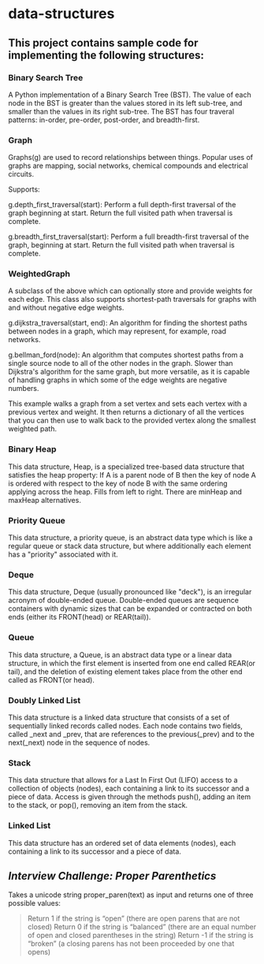 # data-structures

## This project contains sample code for implementing the following structures:

### Binary Search Tree
A Python implementation of a Binary Search Tree (BST). The value of each node in the BST is greater than the values stored in its left sub-tree, and smaller than the values in its right sub-tree. 
The BST has four traveral patterns: in-order, pre-order, post-order, and breadth-first.


### Graph

Graphs(g) are used to record relationships between things. Popular uses of 
graphs are mapping, social networks, chemical compounds and electrical 
circuits.

Supports:

g.depth_first_traversal(start): Perform a full depth-first traversal of 
the graph beginning at start. Return the full visited path when traversal 
is complete.

g.breadth_first_traversal(start): Perform a full breadth-first traversal 
of the graph, beginning at start. Return the full visited path when 
traversal is complete.

### WeightedGraph

A subclass of the above which can optionally store and provide weights for each
edge. This class also supports shortest-path traversals for graphs with and without
negative edge weights.

g.dijkstra_traversal(start, end): An algorithm for finding the shortest 
paths between nodes in a graph, which may represent, for example, road networks.

g.bellman_ford(node): An algorithm that computes shortest paths from a 
single source node to all of the other nodes in the graph. Slower than Dijkstra's 
algorithm for the same graph, but more versatile, as it is capable of handling graphs
in which some of the edge weights are negative numbers. 

This example walks a graph from a set vertex and sets each vertex
with a previous vertex and weight. It then returns a dictionary of all the 
vertices that you can then use to walk back to the provided vertex along the
smallest weighted path.

### Binary Heap

This data structure, Heap, is a specialized tree-based data structure that 
satisfies the heap property: If A is a parent node of B then the key of 
node A is ordered with respect to the key of node B with the same ordering 
applying across the heap. Fills from left to right. There are minHeap 
and maxHeap alternatives.

### Priority Queue

This data structure, a priority queue, is an abstract data type which is 
like a regular queue or stack data structure, but where additionally each 
element has a "priority" associated with it.

### Deque

This data structure, Deque (usually pronounced like "deck"), is an irregular acronym of double-ended 
queue. Double-ended queues are sequence containers with dynamic sizes that can be expanded or 
contracted on both ends (either its FRONT(head) or REAR(tail)).

### Queue

This data structure, a Queue, is an abstract data type or a linear data structure, in which the first element is 
inserted from one end called REAR(or tail), and the deletion of existing element takes place from the other end 
called as FRONT(or head).

### Doubly Linked List

This data structure is a linked data structure that consists of a set of sequentially linked records called nodes. Each 
node contains two fields, called _next and _prev, that are references to the previous(_prev) and to the next(_next) node 
in the sequence of nodes.

### Stack

This data structure that allows for a Last In First Out (LIFO) access to a collection of objects (nodes), each containing
a link to its successor and a piece of data. Access is given through the methods push(), adding an item to the stack,
or pop(), removing an item from the stack.


### Linked List

This data structure has an ordered set of data elements (nodes), each containing a link to its successor and a piece of data.

## *Interview Challenge: Proper Parenthetics*

Takes a unicode string proper_paren(text) as input and returns one of three possible values:

> Return 1 if the string is “open” (there are open parens that are not closed)
> Return 0 if the string is “balanced” (there are an equal number of open and closed parentheses in the string)
> Return -1 if the string is “broken” (a closing parens has not been proceeded by one that opens)
